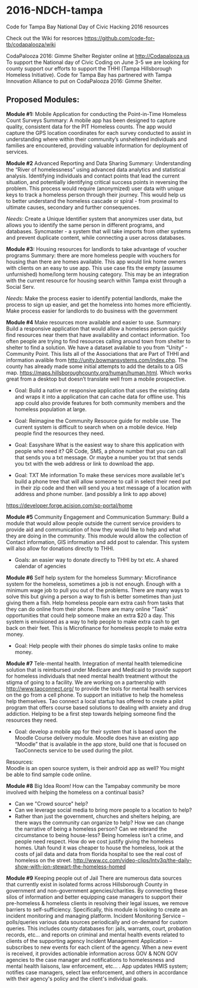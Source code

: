 # 2016-NDCH-tampa
Code for Tampa Bay National Day of Civic Hacking 2016 resources

Check out the Wiki for resorces
https://github.com/code-for-tb/codapalooza/wiki

 CodaPalooza 2016: Gimme Shelter 
Register online at  http://Codapalooza.us
To support the National day of Civic Coding on June 3-5 we are looking for county support our efforts to support the THHI (Tampa Hillsborough Homeless Initiative). Code for Tampa Bay has partnered with Tampa Innovation Alliance to put on CodaPalooza 2016: Gimme Shelter.  

## Proposed Modules:

**Module #1:** Mobile Application for conducting the Point-in-Time Homeless Count Surveys
Summary: A mobile app has been designed to capture quality, consistent data for the PIT Homeless counts. The app would capture the GPS location coordinates for each survey conducted to assist in understanding where within their community’s unsheltered individuals and families are encountered, providing valuable information for deployment of services. 

**Module #2** Advanced Reporting and Data Sharing
Summary: Understanding the “River of homelessness” using advanced data analytics and statistical analysis. Identifying individuals and contact points that lead the current situation, and potentially identifying critical success points in reversing the problem.  This process would require (anonymized) user data with unique keys to track a homeless person through their journey. This would help us to better understand the homeless cascade or spiral - from proximal to ultimate causes, secondary and further consequences.


*Needs*:
Create a Unique Identifier system that anonymizes user data, but allows you to identify the same person in different programs, and databases. 
Syncmaster - a system that will take imports from other systems and prevent duplicate content, while connecting a user across databases.

**Module #3:** Housing resources for landlords to take advantage of voucher programs
Summary: there are more homeless people with vouchers for housing than there are homes available.  This app would link home owners with clients on an easy to use app. This use case fits the empty (assume unfurnished) home/long term housing category. This may be an integration with the current resource for housing search within Tampa exist through a Social Serv.



*Needs*: 
Make the process easier to identify potential landlords, make the process to sign up easier, and get the homeless into homes more efficiently. 
Make process easier for landlords to do business with the government

**Module #4** Make resources more available and easier to use. 
Summary: Build a responsive application that would allow a homeless person quickly find resources near them that have availability and contact information. Too often people are trying to find resources calling around town from shelter to shelter to find a solution. We have a dataset available to you from “Unity” - Community Point. This lists all of the Associations that are Part of THHI and information avalible from http://unity.bowmansystems.com/index.php. The county has already made some initial attempts to add the details to a GIS map. https://maps.hillsboroughcounty.org/human/human.html. Which works great from a desktop but doesn’t translate well from a mobile prospective. 

* Goal: Build a native or responsive application that uses the existing data and wraps it into a application that can cache data for offline use. This app could also provide features for both community members and the homeless population at large. 

* Goal: Reimagine the Community Resource guide for mobile use. The current system is difficult to search when on a mobile device. Help people find the resources they need. 

* Goal: Easyshare 
What is the easiest way to share this application with people who need it? QR Code, SMS, a phone number that you can call that sends you a txt message. Or maybe a number you txt that sends you txt with the web address or link to download the app. 

* Goal: TXT Me information
To make these services more available let's build a phone tree that will allow someone to call in select their need put in their zip code and then will send you a text message of a location with address and phone number. (and possibly a link to app above)

https://developer.forge.acision.com/sp-portal/home

**Module #5** Community Engagement and Communication
Summary: Build a module that would allow people outside the current service providers to provide aid and communication of how they would like to help and what they are doing in the community. This module would allow the collection of Contact information, GIS information and add post to calendar. This system will also allow for donations directly to THHI. 

* Goals: 
an easier way to donate directly to THHI by txt etc.
A shared calendar of agencies



**Module #6** Self help system for the homeless
Summary: Microfinance system for the homeless, sometimes a job is not enough. Enough with a minimum wage job to pull you out of the problems. There are many ways to solve this but giving a person a way to fish is better sometimes than just giving them a fish. Help homeless people earn extra cash from tasks that they can do online from their phone. There are many online “Task” opportunities that could help someone make an extra $20 a day. This system is envisioned as a way to help people to make extra cash to get back on their feet. This is Microfinance for homeless people to make extra money. 

* Goal: Help people with their phones do simple tasks online to make money.

**Module #7** Tele-mental health. 
Integration of mental health telemedicine solution that is reimbursed under Medicare and Medicaid to provide support for homeless individuals that need mental health treatment without the stigma of going to a facility. We are working on a partnership with http://www.taoconnect.org/ to provide the tools for mental health services on the go from a cell phone. To support an initiative to help the homeless help themselves. Tao connect a local startup has offered to create a pilot program that offers course based solutions to dealing with anxiety and drug addiction. Helping to be a first step towards helping someone find the resources they need. 

* Goal: develop a mobile app for their system that is based upon the Moodle Course delivery module. Moodle does have an existing app “Moodle” that is available in the app store, build one that is focused on TaoConnects service to be used during the pilot. 

Resources:  
Moodle is an open source system, is their android app as well? You might be able to find sample code online. 

**Module #8** Big Idea Room!
How can the Tampabay community be more involved with helping the homeless on a continual basis?
* Can we "Crowd source" help?  
* Can we leverage social media to bring more people to a location to help?  
* Rather than just the government, churches and shelters helping, are there ways the community can organize to help?
How we can change the narrative of being a homeless person?
Can we rebrand the circumstance to being house-less?
Being homeless isn’t a crime, and people need respect. 
How do we cost justify giving the homeless homes.
Utah found it was cheaper to house the homeless, look at the costs of jail data and data from florida hospital to see the real cost of homeless on the street. 
http://www.cc.com/video-clips/lntv3q/the-daily-show-with-jon-stewart-the-homeless-homed


**Module #9** Keeping people out of Jail
There are numerous data sources that currently exist in isolated forms across Hillsborough County in government and non-government agencies/charities.  By connecting these silos of information and better equipping case managers to support their pre-homeless & homeless clients in resolving their legal issues, we remove barriers to self-sufficiency.  Specifically, this module is looking to create an incident monitoring and managing platform.
Incident Monitoring Service – polls/queries various data sources periodically and on-demand for custom queries.  This includes county databases for: jails, warrants, court, probation records, etc... and reports on criminal and mental health events related to clients of the supporting agency
Incident Management Application – subscribes to new events for each client of the agency.  When a new event is received, it provides actionable information across GOV & NON GOV agencies to the case manager and notifications to  homelessness and mental health liaisons, law enforcement, etc... .
App updates HMIS system; notifies case managers, select law enforcement, and others in accordance with their agency's policy and the client's individual goals.











